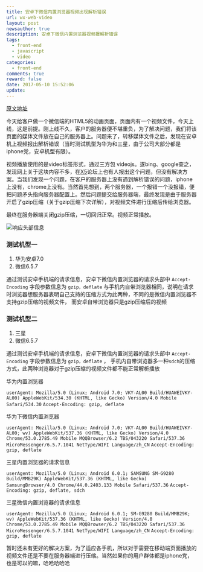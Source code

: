 ```yaml
---
title: 安卓下微信内置浏览器视频出现解析错误
url: wx-web-video
layout: post
newsauthor: true
description: 安卓下微信内置浏览器视频报解析错误
tags:
  - front-end
  - javascript
  - video
categories:
  - front-end
comments: true
reward: false
date: 2017-05-10 15:52:06
update:
---
```



[原文地址][1]

今天给客户做一个微信端的HTML5的动画页面，页面内有一个视频文件，今天上线，这是前提。刚上线不久，客户的服务器便不堪重负，为了解决问题，我们将该页面的媒体文件放在自己的服务器上。问题来了，转移媒体文件之后，发现在安卓机上视频报出解析错误（当时测试机型为华为和三星，由于公司大部分都是iphone党，安卓机型有限）。

<!--more-->

视频播放使用的是video标签形式，通过三方包 videojs。遂bing、google查之，发现网上关于这块内容不多，在[X5][2]论坛上也有人报出这个问题，但没有解决方案。当我们发现一个问题，在客户的服务器上没有遇到解析错误的问题，iphone上没有，chrome上没有。当然首先想到，两个服务器，一个报错一个没报错，便把问题矛头指向服务器配置上。然后问题提交给服务器端，最终发现是由于服务器开启了gzip压缩（关于gzip压缩下次详解），对视频文件进行压缩后传给浏览器。

最终在服务器端关闭gzip压缩，一切回归正常。视频正常播放。

![响应头部信息][3]

### 测试机型一

1. 华为安卓7.0
2. 微信6.5.7

通过测试安卓手机端的请求信息，安卓下微信内置浏览器的请求头部中 `Accept-Encoding` 字段参数信息为 `gzip，deflate` 与手机内自带浏览器相同，说明在请求时浏览器想服务器表明自己支持的压缩方式为此两种，不同的是微信内置浏览器不支持gzip压缩的视频文件， 而安卓自带浏览器只是gzip压缩后的视频

### 测试机型二

1. 三星
2. 微信6.5.7

通过测试安卓手机端的请求信息，安卓下微信内置浏览器的请求头部中 `Accept-Encoding` 字段参数信息为 `gzip，deflate` ， 手机内自带浏览器多一种`sdch`的压缩方式，此两种浏览器对于gzip压缩的视频文件都不能正常解析播放



华为内置浏览器

`
userAgent: Mozilla/5.0 (Linux; Android 7.0; VKY-AL00 Build/HUAWEIVKY-AL00) AppleWebKit/534.30 (KHTML, like Gecko) Version/4.0 Mobile Safari/534.30
`
`
Accept-Encoding: gzip, deflate
`

华为下微信内置浏览器

`
userAgent: Mozilla/5.0 (Linux; Android 7.0; VKY-AL00 Build/HUAWEIVKY-AL00; wv) AppleWebKit/537.36 (KHTML, like Gecko) Version/4.0 Chrome/53.0.2785.49 Mobile MQQBrowser/6.2 TBS/043220 Safari/537.36 MicroMessenger/6.5.7.1041 NetType/WIFI Language/zh_CN
`
`
Accept-Encoding: gzip, deflate
`


三星内置浏览器的请求信息

`
userAgent: Mozilla/5.0 (Linux; Android 6.0.1; SAMSUNG SM-G9280 Build/MMB29K) AppleWebKit/537.36 (KHTML, like Gecko) SamsungBrowser/4.0 Chrome/44.0.2403.133 Mobile Safari/537.36
`
`
Accept-Encoding: gzip, deflate, sdch
`

三星微信内置浏览器的请求信息

`
userAgent: Mozilla/5.0 (Linux; Android 6.0.1; SM-G9280 Build/MMB29K; wv) AppleWebKit/537.36 (KHTML, like Gecko) Version/4.0 Chrome/53.0.2785.49 Mobile MQQBrowser/6.2 TBS/043220 Safari/537.36 MicroMessenger/6.5.7.1041 NetType/WIFI Language/zh_CN
`
`
Accept-Encoding: gzip, deflate
`



暂时还未有更好的解决方案，为了适应各手机，所以对于需要在移动端页面播放的视频文件还是不要在服务器端进行压缩。当然如果你的用户群体都是iphone党，也是可以的嘛，哈哈哈哈哈





  [1]: https://dclcats.github.io/2017/05/10/%E5%AE%89%E5%8D%93%E4%B8%8B%E5%BE%AE%E4%BF%A1%E5%86%85%E7%BD%AE%E6%B5%8F%E8%A7%88%E5%99%A8%E8%A7%86%E9%A2%91%E5%87%BA%E7%8E%B0%E8%A7%A3%E6%9E%90%E9%94%99%E8%AF%AF/
  [2]: http://bbs.mb.qq.com/thread-1456725-1-1.html
  [3]: ./images/1494408001029.jpg "响应头部信息"